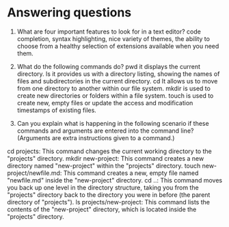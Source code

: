 
# Answering questions

1. What are four important features to look for in a text editor? code completion,  syntax highlighting, nice variety of themes, the ability to choose from a healthy selection of extensions available when you need them.

2. What do the following commands do?
pwd it displays the current directory.
ls it provides us with a directory listing, showing the names of files and subdirectories in the current directory.
cd It allows us to move from one directory to another within our file system.
mkdir is used to create new directories or folders within a file system.
touch is used to create new, empty files or update the access and modification timestamps of existing files.

3. Can you explain what is happening in the following scenario if these commands and arguments are entered into the command line? (Arguments are extra instructions given to a command.)

cd projects: This command changes the current working directory to the "projects" directory.
mkdir new-project: This command creates a new directory named "new-project" within the "projects" directory.
touch new-project/newfile.md: This command creates a new, empty file named "newfile.md" inside the "new-project" directory.
cd ..: This command moves you back up one level in the directory structure, taking you from the "projects" directory back to the directory you were in before (the parent directory of "projects").
ls projects/new-project: This command lists the contents of the "new-project" directory, which is located inside the "projects" directory. 
